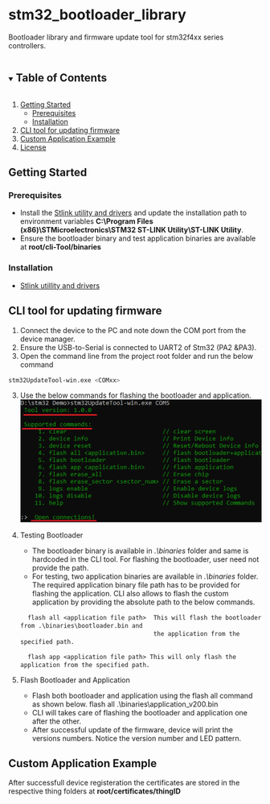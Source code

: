 # stm32_bootloader_library
Bootloader library and firmware update tool for stm32f4xx series controllers.

<!-- TABLE OF CONTENTS -->
<details open="open">
  <summary><h2 style="display: inline-block">Table of Contents</h2></summary>
  <ol>
    <li>
      <a href="#getting-started">Getting Started</a>
      <ul>
        <li><a href="#prerequisites">Prerequisites</a></li>
        <li><a href="#installation">Installation</a></li>
      </ul>
    </li>
    <li><a href="#cli-tool-for-updating-firmware">CLI tool for updating firmware</a></li>
    <li><a href="#custom-application-example">Custom Application Example</a></li>
    <li><a href="#license">License</a></li>
  </ol>
</details>




<!-- GETTING STARTED -->
## Getting Started

### Prerequisites

* Install the [Stlink utility and drivers](https://github.com/SaheblalBagwan/stlink-utility-and-drivers) and update the installation path to environment variables <b>C:\Program Files (x86)\STMicroelectronics\STM32 ST-LINK Utility\ST-LINK Utility</b>.
* Ensure the bootloader binary and test application binaries are available at <b>root/cli-Tool/binaries</b>

### Installation

* [Stlink utillity and drivers](https://github.com/SaheblalBagwan/stlink-utility-and-drivers)


<!-- CLI -->
## CLI tool for updating firmware
1. Connect the device to the PC and note down the COM port from the device manager. 
2. Ensure the USB-to-Serial is connected to UART2 of Stm32 (PA2 &PA3).
3. Open the command line from the project root folder and run the below command
  ```` sh
  stm32UpdateTool-win.exe <COMxx>
  ```` 
3. Use the below commands for flashing the bootloader and application.
  ![image](images/stm32_tool_info.png)
  
4. Testing Bootloader
   * The bootloader binary is available in *.\binaries* folder and same is hardcoded in the CLI tool. For flashing the bootloader, user need not provide the path. 
   * For testing, two application binaries are available in *.\binaries* folder. The required application binary file path has to be provided for flashing the application. CLI also allows to flash the custom application by providing the absolute path to the below commands.
   ````    
     flash all <application file path>  This will flash the bootloader from .\binaries\bootloader.bin and 
                                        the application from the specified path.
   ```` 
   ```` 
     flash app <application file path> This will only flash the application from the specified path.
   ````
 5. Flash Bootloader and Application
     * Flash both bootloader and application using the flash all command as shown below.
    flash all .\binaries\application_v200.bin
     * CLI will takes care of flashing the bootloader and application one after the other.
     * After successful update of the firmware, device will print the versions numbers. Notice the version number and LED pattern.
     
  
  <!-- Custom Application example -->
## Custom Application Example
After successfull device registeration the certificates are stored in the respective thing folders at <b>root/certificates/thingID</b> 


